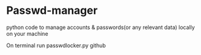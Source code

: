 # Passwd-manager
 python code to manage accounts &amp; passwords(or any relevant data) locally on your machine


On terminal run passwdlocker.py github 
